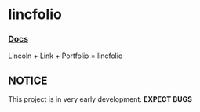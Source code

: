 # lincfolio
### [Docs](https://github.com/lincfolio/lincfolio/blob/main/docs/README.md)
Lincoln + Link + Portfolio = lincfolio

## NOTICE
This project is in very early development. **EXPECT BUGS**
